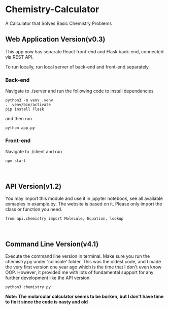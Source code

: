 # Chemistry-Calculator

A Calculator that Solves Basic Chemistry Problems

## Web Application Version(v0.3)

This app now has separate React front-end and Flask back-end, connected via REST API.

To run locally, run local server of back-end and front-end separately.

### Back-end
Navigate to ./server and run the following code to install dependencies
```shell
python3 -m venv .venv
. .venv/bin/activate
pip install Flask
```
and then run
```shell
python app.py
```

### Front-end
Navigate to ./client and run
```shell
npm start
```

<br>

## API Version(v1.2)

You may import this module and use it in jupyter notebook, see all available exmaples in example.py. The website is based on it. Please only import the class or function you need.

```python3
from api.chemistry import Molecule, Equation, lookup
```
<br>

## Command Line Version(v4.1)

Execute the command line version in terminal. Make sure you run the chemistry.py under 'colnsole' folder. This was the oldest code, and I made the very first version one year ago which is the time that I don't even know OOP. However, it provided me with lots of fundamental support for any further development like the API version.

```shell
python3 chemistry.py
```

**Note: The molarcular calculator seems to be borken, but I don't have time to fix it since the code is nasty and old**
